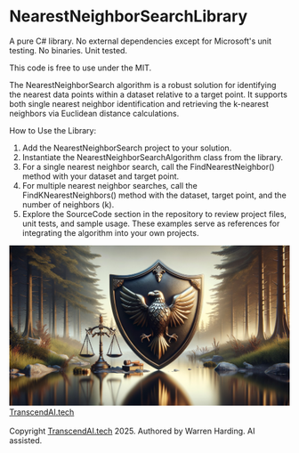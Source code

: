 # NearestNeighborSearchLibrary

A pure C# library. No external dependencies except for Microsoft's unit testing. No binaries. Unit tested.

This code is free to use under the MIT.

The NearestNeighborSearch algorithm is a robust solution for identifying the nearest data points within a dataset relative to a target point. It supports both single nearest neighbor identification and retrieving the k-nearest neighbors via Euclidean distance calculations.

How to Use the Library:
1. Add the NearestNeighborSearch project to your solution.
2. Instantiate the NearestNeighborSearchAlgorithm class from the library.
3. For a single nearest neighbor search, call the FindNearestNeighbor() method with your dataset and target point.
4. For multiple nearest neighbor searches, call the FindKNearestNeighbors() method with the dataset, target point, and the number of neighbors (k).
5. Explore the SourceCode section in the repository to review project files, unit tests, and sample usage. These examples serve as references for integrating the algorithm into your own projects.

![AI Image](aiimage.jpg)
[TranscendAI.tech](https://TranscendAI.tech)<br>
<br>
Copyright [TranscendAI.tech](https://TranscendAI.tech) 2025.
Authored by Warren Harding. AI assisted.